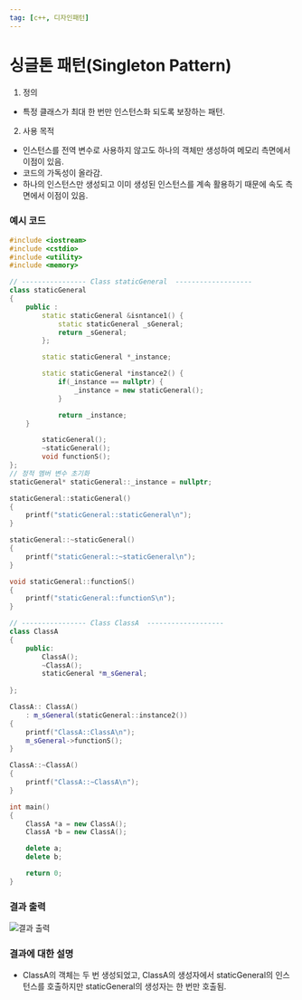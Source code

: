 ```yaml
---
tag: [c++, 디자인패턴]
---
```


# 싱글톤 패턴(Singleton Pattern)
1. 정의
  - 특정 클래스가 최대 한 번만 인스턴스화 되도록 보장하는 패턴.
2. 사용 목적
  - 인스턴스를 전역 변수로 사용하지 않고도 하나의 객체만 생성하여 메모리 측면에서 이점이 있음.
  - 코드의 가독성이 올라감.
  - 하나의 인스턴스만 생성되고 이미 생성된 인스턴스를 계속 활용하기 때문에 속도 측면에서 이점이 있음.

### 예시 코드
```cpp
#include <iostream>
#include <cstdio>
#include <utility>
#include <memory>

// ---------------- Class staticGeneral  -------------------
class staticGeneral
{
    public :
        static staticGeneral &isntance1() {
            static staticGeneral _sGeneral;
            return _sGeneral;
        };

        static staticGeneral *_instance;

        static staticGeneral *instance2() {
            if(_instance == nullptr) {
                _instance = new staticGeneral();
            }

            return _instance;
    }

        staticGeneral();
        ~staticGeneral();
        void functionS();
};
// 정적 멤버 변수 초기화
staticGeneral* staticGeneral::_instance = nullptr;

staticGeneral::staticGeneral()
{
    printf("staticGeneral::staticGeneral\n");
}

staticGeneral::~staticGeneral()
{
    printf("staticGeneral::~staticGeneral\n");
}

void staticGeneral::functionS()
{
    printf("staticGeneral::functionS\n");
}

// ---------------- Class ClassA  -------------------
class ClassA
{
    public:
        ClassA();
        ~ClassA();
        staticGeneral *m_sGeneral;
        
};

ClassA:: ClassA()
    : m_sGeneral(staticGeneral::instance2())
{
    printf("ClassA::ClassA\n");
    m_sGeneral->functionS();
}

ClassA::~ClassA()
{
    printf("ClassA::~ClassA\n");
}

int main()
{
    ClassA *a = new ClassA();
    ClassA *b = new ClassA();

    delete a;
    delete b;

    return 0;
}
```
### 결과 출력
![결과 출력](../../images/2023-12-04-singleton/result.PNG)

### 결과에 대한 설명
- ClassA의 객체는 두 번 생성되었고, ClassA의 생성자에서 staticGeneral의 인스턴스를 호출하지만 staticGeneral의 생성자는  한 번만 호출됨.